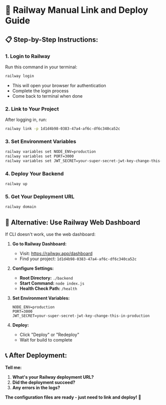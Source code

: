 # 🚀 Railway Manual Link and Deploy Guide

## 📋 **Step-by-Step Instructions:**

### 1. **Login to Railway**
Run this command in your terminal:
```bash
railway login
```
- This will open your browser for authentication
- Complete the login process
- Come back to terminal when done

### 2. **Link to Your Project**
After logging in, run:
```bash
railway link -p 1d1d4b98-0383-47a4-af6c-df6c340ca52c
```

### 3. **Set Environment Variables**
```bash
railway variables set NODE_ENV=production
railway variables set PORT=3000
railway variables set JWT_SECRET=your-super-secret-jwt-key-change-this-in-production
```

### 4. **Deploy Your Backend**
```bash
railway up
```

### 5. **Get Your Deployment URL**
```bash
railway domain
```

## 🎯 **Alternative: Use Railway Web Dashboard**

If CLI doesn't work, use the web dashboard:

1. **Go to Railway Dashboard:**
   - Visit: https://railway.app/dashboard
   - Find your project: `1d1d4b98-0383-47a4-af6c-df6c340ca52c`

2. **Configure Settings:**
   - **Root Directory:** `./backend`
   - **Start Command:** `node index.js`
   - **Health Check Path:** `/health`

3. **Set Environment Variables:**
   ```
   NODE_ENV=production
   PORT=3000
   JWT_SECRET=your-super-secret-jwt-key-change-this-in-production
   ```

4. **Deploy:**
   - Click "Deploy" or "Redeploy"
   - Wait for build to complete

## 📞 **After Deployment:**

**Tell me:**
1. **What's your Railway deployment URL?**
2. **Did the deployment succeed?**
3. **Any errors in the logs?**

**The configuration files are ready - just need to link and deploy!** 🚀




